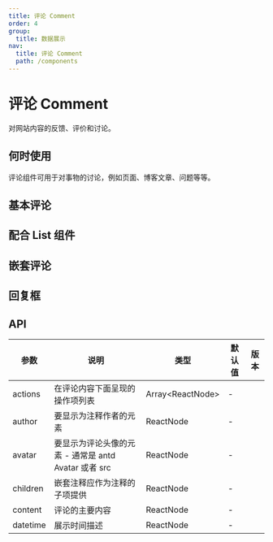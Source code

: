 ```yaml
---
title: 评论 Comment
order: 4
group:
  title: 数据展示
nav:
  title: 评论 Comment
  path: /components
---
```


# 评论 Comment

对网站内容的反馈、评价和讨论。

## 何时使用

评论组件可用于对事物的讨论，例如页面、博客文章、问题等等。

## 基本评论

<code src="./demos/basic.tsx"></code>

## 配合 List 组件

<code src="./demos/list.tsx"></code>

## 嵌套评论

<code src="./demos/nested.tsx"></code>

## 回复框

<code src="./demos/editor.tsx"></code>

## API

| 参数     | 说明                                                 | 类型                | 默认值 | 版本 |
| -------- | ---------------------------------------------------- | ------------------- | ------ | ---- |
| actions  | 在评论内容下面呈现的操作项列表                       | Array&lt;ReactNode> | -      |      |
| author   | 要显示为注释作者的元素                               | ReactNode           | -      |      |
| avatar   | 要显示为评论头像的元素 - 通常是 antd Avatar 或者 src | ReactNode           | -      |      |
| children | 嵌套注释应作为注释的子项提供                         | ReactNode           | -      |      |
| content  | 评论的主要内容                                       | ReactNode           | -      |      |
| datetime | 展示时间描述                                         | ReactNode           | -      |      |
